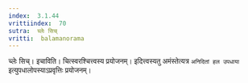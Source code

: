 ```yaml
---
index:  3.1.44
vrittiindex:  70
sutra:  च्लेः सिच्
vritti:  balamanorama 
---
```


च्लेः सिच्। इचाविति। चित्स्वरश्चित्त्वस्य प्रयोजनम्। इदित्त्वस्यतु अमंस्तेत्यत्र `अनिदितां हल उपधाया` इत्युपधालोपस्याऽप्रवृत्तिः प्रयोजनम्। 

